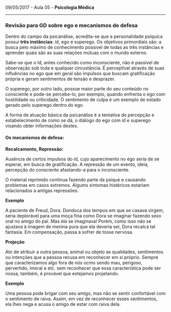 09/05/2017 - Aula 05 - **Psicologia Médica**

---

### Revisão para GD sobre ego e mecanismos de defesa

Dentro do campo da psicanálise, acredita-se que a personalidade psíquica possui **três instâncias**: id, ego e superego. Os objetivos primordiais são: a busca pelo máximo de conhecimento possível de todas as três instâncias e aprender quais são as suas relações mútuas com o mundo externo.

Sabe-se que o Id, antes conhecido como inconsciente, não é passível de observação sob toda e qualquer circustância. É perceptível através de suas influências no ego que em geral são impulsos que buscam gratificação própria e geram sentimentos de tensão e desprazer.

O superego, por outro lado, possue maior parte do seu conteúdo no consciente e pode-se percebe-lo, por exemplo, quando enfrenta o ego com hostilidade ou criticidade. O sentimento de culpa é um exemplo de estado gerado pelo superego dentro do ego.

A forma de atuação básica da psicanálise é a tentativa de percepção e estabelecimento de como se dá,  o diálogo do ego com id e superego visando obter informações destes.

#### **Os mecanismos de defesa:**

**Recalcamento, Repressão:**

Ausência de certos impulsos do id, cujo aparecimento no ego seria de se esperar, em busca de gratificação. A repressão de um evento, ideia, percepção do consciente afastando-a para o inconsciente.

O material reprimido continua fazendo parte da psique e causando problemas em casos extremos. Algums sintomas histéricos estariam relacionados a antigas repressões.

**Exemplo**

A paciente de Freud, Dora. Dondoca dos tempos em que se casava virgem, seria deplorável para uma moça fina como Dora se imaginar fazendo sexo oral no amigo do pai. Mas ela se imaginava! Porém, como isso não se ajustava à imagem de menina pura que ela deveria ser, Dora recalca tal fantasia. Em compensação, passa a sofrer de tosse nervosa.

**Projeção**

Ato de atribuir a outra pessoa, animal ou objeto as qualidades, sentimentos ou intenções que a pessoa recusa em reconhecer em si próprio. Sempre que caracterizamos algo fora de nós ocmo sendo mau, perigoso, pervertido, imoral e etc. sem reconhecer que essa característica pode ser nossa, também, é provável que estejamos projetando.

**Exemplo**

Uma pessoa pode brigar com seu amigo, mas não se sentir confortável com o sentimento de raiva. Assim, em vez de reconhecer esses sentimentos, ela lhes nega e acusa o amigo de estar com raiva dela.

